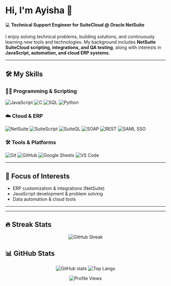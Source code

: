 # Hi, I'm Ayisha 👋  

💻 **Technical Support Engineer for SuiteCloud @ Oracle NetSuite**  

I enjoy solving technical problems, building solutions, and continuously learning new tools and technologies. My background includes **NetSuite SuiteCloud scripting, integrations, and QA testing**, along with interests in **JavaScript, automation, and cloud ERP systems**.  

---

## 🛠 My Skills  

### 👩‍💻 Programming & Scripting  
![JavaScript](https://img.shields.io/badge/-JavaScript-F7DF1E?logo=javascript&logoColor=000)  ![C](https://img.shields.io/badge/-C-00599C?logo=c&logoColor=fff)  ![SQL](https://img.shields.io/badge/-SQL-4479A1?logo=postgresql&logoColor=fff)  ![Python](https://img.shields.io/badge/-Python-3776AB?logo=python&logoColor=fff)  

### ☁️ Cloud & ERP  
![NetSuite](https://img.shields.io/badge/-NetSuite-1B4F72?logo=oracle&logoColor=fff)  ![SuiteScript](https://img.shields.io/badge/-SuiteScript-FF5733?logo=javascript&logoColor=fff)  ![SuiteQL](https://img.shields.io/badge/-SuiteQL-006699?logo=oracle&logoColor=fff)  ![SOAP](https://img.shields.io/badge/-SOAP-CC6600?logo=xml&logoColor=fff)  ![REST](https://img.shields.io/badge/-REST-25D366?logo=fastapi&logoColor=fff)  ![SAML SSO](https://img.shields.io/badge/-SAML%20SSO-800080?logo=okta&logoColor=fff)  

### 🛠 Tools & Platforms  
![Git](https://img.shields.io/badge/-Git-F05032?logo=git&logoColor=fff)  ![GitHub](https://img.shields.io/badge/-GitHub-181717?logo=github&logoColor=fff)  ![Google Sheets](https://img.shields.io/badge/-Google%20Sheets-34A853?logo=googlesheets&logoColor=fff)  ![VS Code](https://img.shields.io/badge/-VS%20Code-007ACC?logo=visualstudiocode&logoColor=fff)  

---

## 🎯 Focus of Interests  

- ERP customization & integrations (NetSuite)  
- JavaScript development & problem solving  
- Data automation & cloud tools  

---
---

## 🔥 Streak Stats  
<p align="center">
  <img src="https://streak-stats.demolab.com?user=ayishamiara&theme=tokyonight&hide_border=true" alt="GitHub Streak"/>
</p>  

## 📊 GitHub Stats  
<p align="center">
  <img src="https://github-readme-stats.vercel.app/api?username=ayishamiara&show_icons=true&theme=tokyonight" alt="GitHub stats"/>  
  <img src="https://github-readme-stats.vercel.app/api/top-langs/?username=ayishamiara&layout=compact&theme=tokyonight" alt="Top Langs"/>  
</p>  

<p align="center">
  <img src="https://komarev.com/ghpvc/?username=ayishamiara&color=blueviolet&style=flat" alt="Profile Views"/>  
</p>
